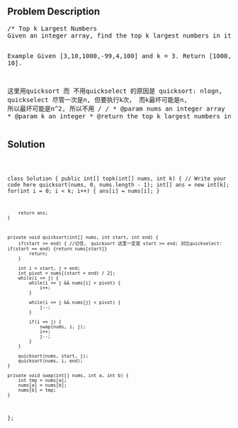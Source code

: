<!--
<style>
  body { font-family: Arial, sans-serif; }
  .container { max-width: 400px; margin: auto; padding: 10px; }
  .comment-block { background-color: #f9f9f9; padding: 10px; border-left: 5px solid #ccc; max-width: 400px; margin: 20px auto; overflow-wrap: break-word; white-space: pre-wrap; }
  .code-block { background-color: #f4f4f4; padding: 10px; border: 1px solid #ddd; }
</style>
-->

<div class='container'>
<h2>Problem Description</h2>
<div class='comment-block'>
<pre>
/* Top k Largest Numbers 
Given an integer array, find the top k largest numbers in it.

Example
Given [3,10,1000,-99,4,100] and k = 3.
Return [1000, 100, 10].

这里用quicksort 而 不用quickselect 的原因是 quicksort: nlogn, quickselect 尽管一次是n, 但要执行k次， 而k最坏可能是n, 所以最坏可能是n^2, 所以不用
*/
    /*
     * @param nums an integer array
     * @param k an integer
     * @return the top k largest numbers in array
     */
</pre>
</div>

<h2>Solution</h2>
<div class='code-block'>
<pre><code class='language-java'>

class Solution {
    public int[] topk(int[] nums, int k) {
        // Write your code here
        quicksort(nums, 0, nums.length - 1);
        int[] ans = new int[k];
        for(int i = 0; i < k; i++) {
            ans[i] = nums[i];
        }
        
        return ans;
    }
    
    
    
    private void quicksort(int[] nums, int start, int end) {
        if(start >= end) { //记住， quicksort 这里一定是 start >= end; 对比quickselect: if(start == end) {return nums[start]}
            return;
        }
        
        int i = start, j = end;
        int pivot = nums[(start + end) / 2];
        while(i <= j) {
            while(i <= j && nums[i] > pivot) {
                i++;
            }
            
            while(i <= j && nums[j] < pivot) {
                j--;
            }
            
            if(i <= j) {
                swap(nums, i, j);
                i++;
                j--;
            }
        }
        
        quicksort(nums, start, j);
        quicksort(nums, i, end);
    }
    
    private void swap(int[] nums, int a, int b) {
    	int tmp = nums[a];
    	nums[a] = nums[b];
    	nums[b] = tmp;
    }
};
</code></pre>
</div>
</div>
